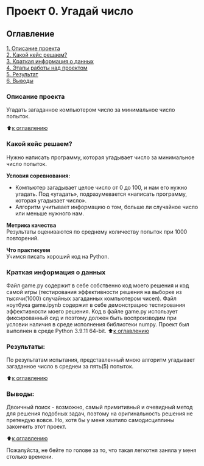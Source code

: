 # Проект 0. Угадай число

## Оглавление  
[1. Описание проекта](.README.md#Описание-проекта)  
[2. Какой кейс решаем?](.README.md#Какой-кейс-решаем)  
[3. Краткая информация о данных](.README.md#Краткая-информация-о-данных)  
[4. Этапы работы над проектом](.README.md#Этапы-работы-над-проектом)  
[5. Результат](.README.md#Результат)    
[6. Выводы](.README.md#Выводы) 

### Описание проекта    
Угадать загаданное компьютером число за минимальное число попыток.

:arrow_up:[к оглавлению](_)


### Какой кейс решаем?    
Нужно написать программу, которая угадывает число за минимальное число попыток.

**Условия соревнования:**  
- Компьютер загадывает целое число от 0 до 100, и нам его нужно угадать. Под «угадать», подразумевается «написать программу, которая угадывает число».
- Алгоритм учитывает информацию о том, больше ли случайное число или меньше нужного нам.

**Метрика качества**     
Результаты оцениваются по среднему количеству попыток при 1000 повторений.

**Что практикуем**     
Учимся писать хороший код на Python.


### Краткая информация о данных
Файл game.py содержит в себе собственно код моего решения и код
самой игры (тестирования эффективности решения на выборке из
тысячи(1000) случайных загаданных компьютером чисел).
Файл ноутбука game.ipynb содержит в себе демонстрацию
тестирования эффективности моего решения.
Код в файле game.py использует фиксированный сид и поэтому должен
быть воспроизводим при условии наличия в среде исполнения
библиотеки numpy.
Проект был выполнен в среде Python 3.9.11 64-bit.
:arrow_up:[к оглавлению](.README.md#Оглавление)


### Результаты:  
По результатам испытания, представленный мною алгоритм угадывает
загаданное число в среднеи за пять(5) попыток.

:arrow_up:[к оглавлению](.README.md#Оглавление)


### Выводы:  
Двоичный поиск - возможно, самый примитивный и очевидный метод для решения 
подобных задач, поэтому на оригинальность решения не претендую вовсе.
Но, хотя бы у меня хватило самодисциплины закончить этот проект.

:arrow_up:[к оглавлению](.README.md#Оглавление)


Пожалуйста, не бейте по голове за то, что такая легкотня заняла у меня 
столько времени.